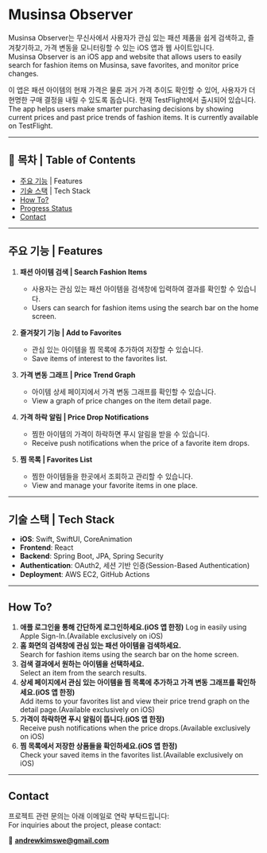 # Musinsa Observer

Musinsa Observer는 무신사에서 사용자가 관심 있는 패션 제품을 쉽게 검색하고, 즐겨찾기하고, 가격 변동을 모니터링할 수 있는 iOS 앱과 웹 사이트입니다.  
Musinsa Observer is an iOS app and website that allows users to easily search for fashion items on Musinsa, save favorites, and monitor price changes.

이 앱은 패션 아이템의 현재 가격은 물론 과거 가격 추이도 확인할 수 있어, 사용자가 더 현명한 구매 결정을 내릴 수 있도록 돕습니다. 현재 TestFlight에서 출시되어 있습니다.  
The app helps users make smarter purchasing decisions by showing current prices and past price trends of fashion items. It is currently available on TestFlight.

---

## 📖 목차 | Table of Contents

- [주요 기능](#주요-기능) | Features  
- [기술 스택](#기술-스택) | Tech Stack  
- [How To?](#how-to)  
- [Progress Status](#progress-status)  
- [Contact](#contact)  

---

## 주요 기능 | Features

1. **패션 아이템 검색 | Search Fashion Items**
   - 사용자는 관심 있는 패션 아이템을 검색창에 입력하여 결과를 확인할 수 있습니다.
   - Users can search for fashion items using the search bar on the home screen.

2. **즐겨찾기 기능 | Add to Favorites**
   - 관심 있는 아이템을 찜 목록에 추가하여 저장할 수 있습니다.
   - Save items of interest to the favorites list.

3. **가격 변동 그래프 | Price Trend Graph**
   - 아이템 상세 페이지에서 가격 변동 그래프를 확인할 수 있습니다.
   - View a graph of price changes on the item detail page.

4. **가격 하락 알림 | Price Drop Notifications**
   - 찜한 아이템의 가격이 하락하면 푸시 알림을 받을 수 있습니다.
   - Receive push notifications when the price of a favorite item drops.

5. **찜 목록 | Favorites List**
   - 찜한 아이템들을 한곳에서 조회하고 관리할 수 있습니다.
   - View and manage your favorite items in one place.

---

## 기술 스택 | Tech Stack

- **iOS**: Swift, SwiftUI, CoreAnimation  
- **Frontend**: React
- **Backend**: Spring Boot, JPA, Spring Security  
- **Authentication**: OAuth2, 세션 기반 인증(Session-Based Authentication)  
- **Deployment**: AWS EC2, GitHub Actions

---

## How To?

1. **애플 로그인을 통해 간단하게 로그인하세요.(iOS 앱 한정)**
   Log in easily using Apple Sign-In.(Available exclusively on iOS)
2. **홈 화면의 검색창에 관심 있는 패션 아이템을 검색하세요.**  
   Search for fashion items using the search bar on the home screen.
3. **검색 결과에서 원하는 아이템을 선택하세요.**  
   Select an item from the search results.
4. **상세 페이지에서 관심 있는 아이템을 찜 목록에 추가하고 가격 변동 그래프를 확인하세요.(iOS 앱 한정)**  
   Add items to your favorites list and view their price trend graph on the detail page.(Available exclusively on iOS)
5. **가격이 하락하면 푸시 알림이 뜹니다.(iOS 앱 한정)**  
   Receive push notifications when the price drops.(Available exclusively on iOS)
6. **찜 목록에서 저장한 상품들을 확인하세요.(iOS 앱 한정)**  
   Check your saved items in the favorites list.(Available exclusively on iOS)

---

## Contact

프로젝트 관련 문의는 아래 이메일로 연락 부탁드립니다:  
For inquiries about the project, please contact:

📧 **andrewkimswe@gmail.com**  
